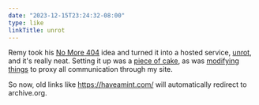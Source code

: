 ```yaml
---
date: "2023-12-15T23:24:32-08:00"
type: like
linkTitle: unrot
---
```


Remy took his <a href="https://remysharp.com/2023/09/26/no-more-404" class="u-like-of">No More 404</a>
idea and turned it into a hosted service,
<a href="https://remysharp.com/2023/12/04/unrot-that-link" class="u-like-of">unrot</a>,
and it's really neat.
Setting it up was a [piece of cake], as was [modifying things] to proxy all communication through my site.

So now, old links like <https://haveamint.com/> will automatically redirect to archive.org.

[piece of cake]: https://github.com/willnorris/willnorris.com/commit/44d7c7f955110b1c6b6596cf27bb039b161ad72f
[modifying things]: https://github.com/willnorris/willnorris.com/commit/14d62b5d69b617be3065f2f2307ae760c8a4024d
